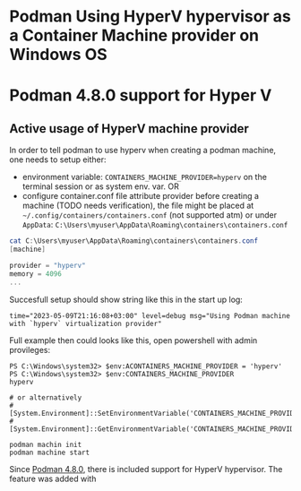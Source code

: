 # Podman Using HyperV hypervisor as a Container Machine provider on Windows OS

# Podman 4.8.0 support for Hyper V

## Active usage of HyperV machine provider

In order to tell podman to use hyperv when creating a podman machine, one needs to setup either:
* environment variable: `CONTAINERS_MACHINE_PROVIDER=hyperv` on the terminal session or as system env. var.
OR
* configure container.conf file attribute provider before creating a machine (TODO needs verification), the file might be placed at `~/.config/containers/containers.conf` (not supported atm) or under `AppData`: `C:\Users\myuser\AppData\Roaming\containers\containers.conf`
```powershell
cat C:\Users\myuser\AppData\Roaming\containers\containers.conf
[machine]

provider = "hyperv"
memory = 4096
...
```

Succesfull setup should show string like this in the start up log:
```
time="2023-05-09T21:16:08+03:00" level=debug msg="Using Podman machine with `hyperv` virtualization provider"
```

Full example then could looks like this, open powershell with admin provileges:
```
PS C:\Windows\system32> $env:ACONTAINERS_MACHINE_PROVIDER = 'hyperv'
PS C:\Windows\system32> $env:CONTAINERS_MACHINE_PROVIDER
hyperv

# or alternatively
# [System.Environment]::SetEnvironmentVariable('CONTAINERS_MACHINE_PROVIDER','hyperv')
# [System.Environment]::GetEnvironmentVariable('CONTAINERS_MACHINE_PROVIDER)

podman machin init
podman machine start
```

Since [Podman 4.8.0](https://github.com/containers/podman/releases/tag/v4.8.0), there is included support for HyperV hypervisor.
The feature was added with 

